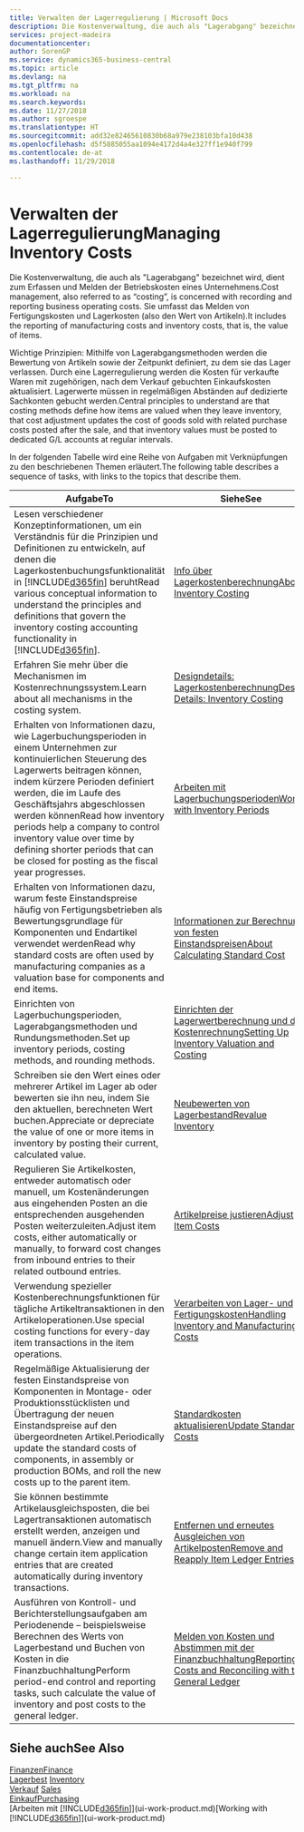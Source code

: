 ```yaml
---
title: Verwalten der Lagerregulierung | Microsoft Docs
description: Die Kostenverwaltung, die auch als "Lagerabgang" bezeichnet wird, dient zum Erfassen und Melden der Betriebskosten eines Unternehmens. Sie umfasst das Melden von Fertigungskosten und Lagerkosten (also den Wert von Artikeln).
services: project-madeira
documentationcenter: 
author: SorenGP
ms.service: dynamics365-business-central
ms.topic: article
ms.devlang: na
ms.tgt_pltfrm: na
ms.workload: na
ms.search.keywords: 
ms.date: 11/27/2018
ms.author: sgroespe
ms.translationtype: HT
ms.sourcegitcommit: add32e82465610830b68a979e238103bfa10d438
ms.openlocfilehash: d5f5885055aa1094e4172d4a4e327ff1e940f799
ms.contentlocale: de-at
ms.lasthandoff: 11/29/2018

---
```

# <a name="managing-inventory-costs"></a><span data-ttu-id="043a2-104">Verwalten der Lagerregulierung</span><span class="sxs-lookup"><span data-stu-id="043a2-104">Managing Inventory Costs</span></span>
<span data-ttu-id="043a2-105">Die Kostenverwaltung, die auch als "Lagerabgang" bezeichnet wird, dient zum Erfassen und Melden der Betriebskosten eines Unternehmens.</span><span class="sxs-lookup"><span data-stu-id="043a2-105">Cost management, also referred to as “costing”, is concerned with recording and reporting business operating costs.</span></span> <span data-ttu-id="043a2-106">Sie umfasst das Melden von Fertigungskosten und Lagerkosten (also den Wert von Artikeln).</span><span class="sxs-lookup"><span data-stu-id="043a2-106">It includes the reporting of manufacturing costs and inventory costs, that is, the value of items.</span></span>   

<span data-ttu-id="043a2-107">Wichtige Prinzipien: Mithilfe von Lagerabgangsmethoden werden die Bewertung von Artikeln sowie der Zeitpunkt definiert, zu dem sie das Lager verlassen. Durch eine Lagerregulierung werden die Kosten für verkaufte Waren mit zugehörigen, nach dem Verkauf gebuchten Einkaufskosten aktualisiert. Lagerwerte müssen in regelmäßigen Abständen auf dedizierte Sachkonten gebucht werden.</span><span class="sxs-lookup"><span data-stu-id="043a2-107">Central principles to understand are that costing methods define how items are valued when they leave inventory, that cost adjustment updates the cost of goods sold with related purchase costs posted after the sale, and that inventory values must be posted to dedicated G/L accounts at regular intervals.</span></span>

<span data-ttu-id="043a2-108">In der folgenden Tabelle wird eine Reihe von Aufgaben mit Verknüpfungen zu den beschriebenen Themen erläutert.</span><span class="sxs-lookup"><span data-stu-id="043a2-108">The following table describes a sequence of tasks, with links to the topics that describe them.</span></span>

|<span data-ttu-id="043a2-109">**Aufgabe**</span><span class="sxs-lookup"><span data-stu-id="043a2-109">**To**</span></span>|<span data-ttu-id="043a2-110">**Siehe**</span><span class="sxs-lookup"><span data-stu-id="043a2-110">**See**</span></span>|  
|------------|-------------|  
|<span data-ttu-id="043a2-111">Lesen verschiedener Konzeptinformationen, um ein Verständnis für die Prinzipien und Definitionen zu entwickeln, auf denen die Lagerkostenbuchungsfunktionalität in [!INCLUDE[d365fin](includes/d365fin_md.md)] beruht</span><span class="sxs-lookup"><span data-stu-id="043a2-111">Read various conceptual information to understand the principles and definitions that govern the inventory costing accounting functionality in [!INCLUDE[d365fin](includes/d365fin_md.md)].</span></span>|[<span data-ttu-id="043a2-112">Info über Lagerkostenberechnung</span><span class="sxs-lookup"><span data-stu-id="043a2-112">About Inventory Costing</span></span>](finance-learn-about-costing.md)|  
|<span data-ttu-id="043a2-113">Erfahren Sie mehr über die Mechanismen im Kostenrechnungssystem.</span><span class="sxs-lookup"><span data-stu-id="043a2-113">Learn about all mechanisms in the costing system.</span></span>|[<span data-ttu-id="043a2-114">Designdetails: Lagerkostenberechnung</span><span class="sxs-lookup"><span data-stu-id="043a2-114">Design Details: Inventory Costing</span></span>](design-details-inventory-costing.md)|
|<span data-ttu-id="043a2-115">Erhalten von Informationen dazu, wie Lagerbuchungsperioden in einem Unternehmen zur kontinuierlichen Steuerung des Lagerwerts beitragen können, indem kürzere Perioden definiert werden, die im Laufe des Geschäftsjahrs abgeschlossen werden können</span><span class="sxs-lookup"><span data-stu-id="043a2-115">Read how inventory periods help a company to control inventory value over time by defining shorter periods that can be closed for posting as the fiscal year progresses.</span></span>|[<span data-ttu-id="043a2-116">Arbeiten mit Lagerbuchungsperioden</span><span class="sxs-lookup"><span data-stu-id="043a2-116">Work with Inventory Periods</span></span>](finance-how-to-work-with-inventory-periods.md)|
|<span data-ttu-id="043a2-117">Erhalten von Informationen dazu, warum feste Einstandspreise häufig von Fertigungsbetrieben als Bewertungsgrundlage für Komponenten und Endartikel verwendet werden</span><span class="sxs-lookup"><span data-stu-id="043a2-117">Read why standard costs are often used by manufacturing companies as a valuation base for components and end items.</span></span>|[<span data-ttu-id="043a2-118">Informationen zur Berechnung von festen Einstandspreisen</span><span class="sxs-lookup"><span data-stu-id="043a2-118">About Calculating Standard Cost</span></span>](finance-about-calculating-standard-cost.md)|
|<span data-ttu-id="043a2-119">Einrichten von Lagerbuchungsperioden, Lagerabgangsmethoden und Rundungsmethoden.</span><span class="sxs-lookup"><span data-stu-id="043a2-119">Set up inventory periods, costing methods, and rounding methods.</span></span>|[<span data-ttu-id="043a2-120">Einrichten der Lagerwertberechnung und der Kostenrechnung</span><span class="sxs-lookup"><span data-stu-id="043a2-120">Setting Up Inventory Valuation and Costing</span></span>](finance-set-up-inventory-valuation-and-costing.md)|
|<span data-ttu-id="043a2-121">Schreiben sie den Wert eines oder mehrerer Artikel im Lager ab oder bewerten sie ihn neu, indem Sie den aktuellen, berechneten Wert buchen.</span><span class="sxs-lookup"><span data-stu-id="043a2-121">Appreciate or depreciate the value of one or more items in inventory by posting their current, calculated value.</span></span>|[<span data-ttu-id="043a2-122">Neubewerten von Lagerbestand</span><span class="sxs-lookup"><span data-stu-id="043a2-122">Revalue Inventory</span></span>](inventory-how-revalue-inventory.md)|
|<span data-ttu-id="043a2-123">Regulieren Sie Artikelkosten, entweder automatisch oder manuell, um Kostenänderungen aus eingehenden Posten an die entsprechenden ausgehenden Posten weiterzuleiten.</span><span class="sxs-lookup"><span data-stu-id="043a2-123">Adjust item costs, either automatically or manually, to forward cost changes from inbound entries to their related outbound entries.</span></span>|[<span data-ttu-id="043a2-124">Artikelpreise justieren</span><span class="sxs-lookup"><span data-stu-id="043a2-124">Adjust Item Costs</span></span>](inventory-how-adjust-item-costs.md)|
|<span data-ttu-id="043a2-125">Verwendung spezieller Kostenberechnungsfunktionen für tägliche Artikeltransaktionen in den Artikeloperationen.</span><span class="sxs-lookup"><span data-stu-id="043a2-125">Use special costing functions for every-day item transactions in the item operations.</span></span>|[<span data-ttu-id="043a2-126">Verarbeiten von Lager- und Fertigungskosten</span><span class="sxs-lookup"><span data-stu-id="043a2-126">Handling Inventory and Manufacturing Costs</span></span>](finance-handle-inventory-and-manufacturing-costs.md)|  
|<span data-ttu-id="043a2-127">Regelmäßige Aktualisierung der festen Einstandspreise von Komponenten in Montage- oder Produktionsstücklisten und Übertragung der neuen Einstandspreise auf den übergeordneten Artikel.</span><span class="sxs-lookup"><span data-stu-id="043a2-127">Periodically update the standard costs of components, in assembly or production BOMs, and roll the new costs up to the parent item.</span></span>|[<span data-ttu-id="043a2-128">Standardkosten aktualisieren</span><span class="sxs-lookup"><span data-stu-id="043a2-128">Update Standard Costs</span></span>](finance-how-to-update-standard-costs.md)|
|<span data-ttu-id="043a2-129">Sie können bestimmte Artikelausgleichsposten, die bei Lagertransaktionen automatisch erstellt werden, anzeigen und manuell ändern.</span><span class="sxs-lookup"><span data-stu-id="043a2-129">View and manually change certain item application entries that are created automatically during inventory transactions.</span></span>|[<span data-ttu-id="043a2-130">Entfernen und erneutes Ausgleichen von Artikelposten</span><span class="sxs-lookup"><span data-stu-id="043a2-130">Remove and Reapply Item Ledger Entries</span></span>](finance-how-to-remove-and-reapply-item-entries.md)|
|<span data-ttu-id="043a2-131">Ausführen von Kontroll- und Berichterstellungsaufgaben am Periodenende – beispielsweise Berechnen des Werts von Lagerbestand und Buchen von Kosten in die Finanzbuchhaltung</span><span class="sxs-lookup"><span data-stu-id="043a2-131">Perform period-end control and reporting tasks, such calculate the value of inventory and post costs to the general ledger.</span></span>|[<span data-ttu-id="043a2-132">Melden von Kosten und Abstimmen mit der Finanzbuchhaltung</span><span class="sxs-lookup"><span data-stu-id="043a2-132">Reporting Costs and Reconciling with the General Ledger</span></span>](finance-report-costs-and-reconcile-with-the-general-ledger.md)|

## <a name="see-also"></a><span data-ttu-id="043a2-133">Siehe auch</span><span class="sxs-lookup"><span data-stu-id="043a2-133">See Also</span></span>  
 [<span data-ttu-id="043a2-134">Finanzen</span><span class="sxs-lookup"><span data-stu-id="043a2-134">Finance</span></span>](finance.md)  
 <span data-ttu-id="043a2-135">[Lagerbest](inventory-manage-inventory.md) </span><span class="sxs-lookup"><span data-stu-id="043a2-135">[Inventory](inventory-manage-inventory.md) </span></span>  
 <span data-ttu-id="043a2-136">[Verkauf](sales-manage-sales.md) </span><span class="sxs-lookup"><span data-stu-id="043a2-136">[Sales](sales-manage-sales.md) </span></span>  
 [<span data-ttu-id="043a2-137">Einkauf</span><span class="sxs-lookup"><span data-stu-id="043a2-137">Purchasing</span></span>](purchasing-manage-purchasing.md)  
 <span data-ttu-id="043a2-138">[Arbeiten mit [!INCLUDE[d365fin](includes/d365fin_md.md)]](ui-work-product.md)</span><span class="sxs-lookup"><span data-stu-id="043a2-138">[Working with [!INCLUDE[d365fin](includes/d365fin_md.md)]](ui-work-product.md)</span></span>

